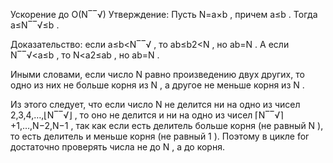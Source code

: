 Ускорение до O(N‾‾√)
Утверждение:
Пусть N=a×b
, причем a≤b
. Тогда a≤N‾‾√≤b
.

Доказательство:
если a≤b<N‾‾√
, то ab≤b2<N
, но ab=N
. А если N‾‾√<a≤b
, то N<a2≤ab
, но ab=N
.

Иными словами, если число N
равно произведению двух других, то одно из них не больше корня из N
, а другое не меньше корня из N
.

Из этого следует, что если число N
не делится ни на одно из чисел 2,3,4,…,⌊N‾‾√⌋
, то оно не делится и ни на одно из чисел ⌈N‾‾√⌉+1,…,N−2,N−1
, так как если есть делитель больше корня (не равный N
), то есть делитель и меньше корня (не равный 1
). Поэтому в цикле for достаточно проверять числа не до N
, а до корня.